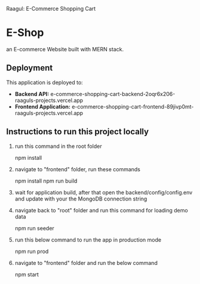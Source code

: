 Raagul: E-Commerce Shopping Cart 
# E-Shop
an E-commerce Website built with MERN stack.


## Deployment 
This application is deployed to: 
* **Backend API:** e-commerce-shopping-cart-backend-2oqr6x206-raaguls-projects.vercel.app 
* **Frontend Application:** e-commerce-shopping-cart-frontend-89jivp0mt-raaguls-projects.vercel.app


## Instructions to run this project locally
1. run this command in the root folder

   npm install

2. navigate to "frontend" folder, run these commands 

   npm install
   npm run build

3. wait for application build, after that open the backend/config/config.env
and update with your the MongoDB connection string

4. navigate back to "root" folder and run this command for loading demo data

   npm run seeder

5. run this below command to run the app in production mode

   npm run prod

6. navigate to "frontend" folder and run the below command

   npm start


